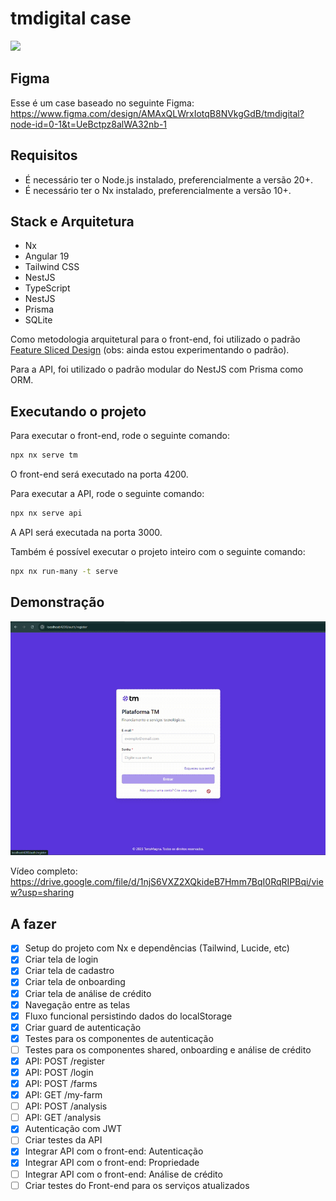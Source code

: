 # tmdigital case

<a alt="Terra Magna Logo" href="https://terramagna.com.br" target="_blank" rel="noreferrer"><img src="https://terramagna.com.br/wp-content/uploads/2024/05/TM_Logo_Reduzida_Monocromatica.png.webp" width="200"></a>

## Figma

Esse é um case baseado no seguinte Figma:
https://www.figma.com/design/AMAxQLWrxIotqB8NVkgGdB/tmdigital?node-id=0-1&t=UeBctpz8alWA32nb-1

## Requisitos

- É necessário ter o Node.js instalado, preferencialmente a versão 20+.
- É necessário ter o Nx instalado, preferencialmente a versão 10+.

## Stack e Arquitetura

- Nx
- Angular 19
- Tailwind CSS
- NestJS
- TypeScript
- NestJS
- Prisma
- SQLite

Como metodologia arquitetural para o front-end, foi utilizado o padrão [Feature Sliced Design](https://feature-sliced.design/) (obs: ainda estou experimentando o padrão).

Para a API, foi utilizado o padrão modular do NestJS com Prisma como ORM.

## Executando o projeto

Para executar o front-end, rode o seguinte comando:

```sh
npx nx serve tm
```

O front-end será executado na porta 4200.

Para executar a API, rode o seguinte comando:

```sh
npx nx serve api
```

A API será executada na porta 3000.

Também é possível executar o projeto inteiro com o seguinte comando:

```sh
npx nx run-many -t serve
```

## Demonstração

<img src="./tm-gif.gif" alt="Demonstração" />

Vídeo completo: https://drive.google.com/file/d/1njS6VXZ2XQkideB7Hmm7BqI0RqRIPBqi/view?usp=sharing

## A fazer

- [x] Setup do projeto com Nx e dependências (Tailwind, Lucide, etc)
- [x] Criar tela de login
- [x] Criar tela de cadastro
- [x] Criar tela de onboarding
- [x] Criar tela de análise de crédito
- [x] Navegação entre as telas
- [x] Fluxo funcional persistindo dados do localStorage
- [x] Criar guard de autenticação
- [x] Testes para os componentes de autenticação
- [ ] Testes para os componentes shared, onboarding e análise de crédito
- [x] API: POST /register
- [x] API: POST /login
- [x] API: POST /farms
- [x] API: GET /my-farm
- [ ] API: POST /analysis
- [ ] API: GET /analysis
- [x] Autenticação com JWT
- [ ] Criar testes da API
- [x] Integrar API com o front-end: Autenticação
- [x] Integrar API com o front-end: Propriedade
- [ ] Integrar API com o front-end: Análise de crédito
- [ ] Criar testes do Front-end para os serviços atualizados
